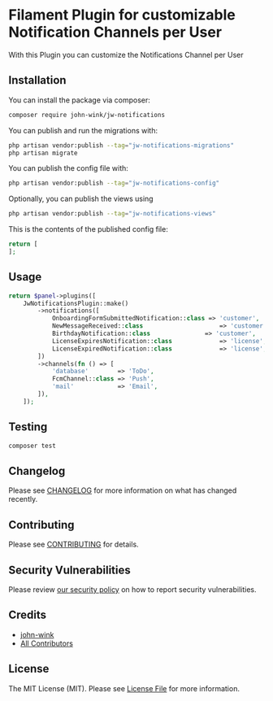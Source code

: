 # Filament Plugin for customizable Notification Channels per User

With this Plugin you can customize the Notifications Channel per User

## Installation

You can install the package via composer:

```bash
composer require john-wink/jw-notifications
```

You can publish and run the migrations with:

```bash
php artisan vendor:publish --tag="jw-notifications-migrations"
php artisan migrate
```

You can publish the config file with:

```bash
php artisan vendor:publish --tag="jw-notifications-config"
```

Optionally, you can publish the views using

```bash
php artisan vendor:publish --tag="jw-notifications-views"
```

This is the contents of the published config file:

```php
return [
];
```

## Usage

```php
return $panel->plugins([
    JwNotificationsPlugin::make()
        ->notifications([
            OnboardingFormSubmittedNotification::class => 'customer',
            NewMessageReceived::class                     => 'customer',
            BirthdayNotification::class               => 'customer',
            LicenseExpiresNotification::class             => 'license',
            LicenseExpiredNotification::class             => 'license',
        ])
        ->channels(fn () => [
            'database'        => 'ToDo',
            FcmChannel::class => 'Push',
            'mail'            => 'Email',
        ]),
    ]);
```

## Testing

```bash
composer test
```

## Changelog

Please see [CHANGELOG](CHANGELOG.md) for more information on what has changed recently.

## Contributing

Please see [CONTRIBUTING](.github/CONTRIBUTING.md) for details.

## Security Vulnerabilities

Please review [our security policy](../../security/policy) on how to report security vulnerabilities.

## Credits

- [john-wink](https://github.com/john-wink)
- [All Contributors](../../contributors)

## License

The MIT License (MIT). Please see [License File](LICENSE.md) for more information.
